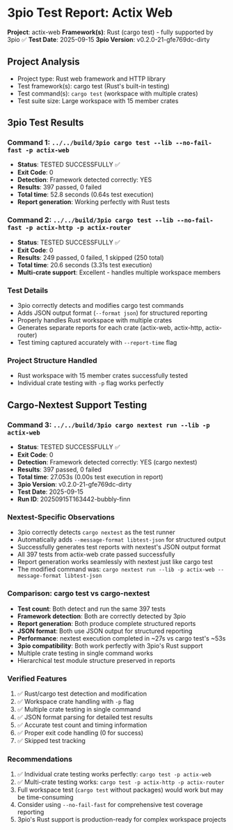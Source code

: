 # 3pio Test Report: Actix Web

**Project**: actix-web
**Framework(s)**: Rust (cargo test) - fully supported by 3pio ✅
**Test Date**: 2025-09-15
**3pio Version**: v0.2.0-21-gfe769dc-dirty

## Project Analysis
- Project type: Rust web framework and HTTP library
- Test framework(s): cargo test (Rust's built-in testing)
- Test command(s): `cargo test` (workspace with multiple crates)
- Test suite size: Large workspace with 15 member crates

## 3pio Test Results

### Command 1: `../../build/3pio cargo test --lib --no-fail-fast -p actix-web`
- **Status**: TESTED SUCCESSFULLY ✅
- **Exit Code**: 0
- **Detection**: Framework detected correctly: YES
- **Results**: 397 passed, 0 failed
- **Total time**: 52.8 seconds (0.64s test execution)
- **Report generation**: Working perfectly with Rust tests

### Command 2: `../../build/3pio cargo test --lib --no-fail-fast -p actix-http -p actix-router`
- **Status**: TESTED SUCCESSFULLY ✅
- **Exit Code**: 0
- **Results**: 249 passed, 0 failed, 1 skipped (250 total)
- **Total time**: 20.6 seconds (3.31s test execution)
- **Multi-crate support**: Excellent - handles multiple workspace members

### Test Details
- 3pio correctly detects and modifies cargo test commands
- Adds JSON output format (`--format json`) for structured reporting
- Properly handles Rust workspace with multiple crates
- Generates separate reports for each crate (actix-web, actix-http, actix-router)
- Test timing captured accurately with `--report-time` flag

### Project Structure Handled
- Rust workspace with 15 member crates successfully tested
- Individual crate testing with `-p` flag works perfectly

## Cargo-Nextest Support Testing

### Command 3: `../../build/3pio cargo nextest run --lib -p actix-web`
- **Status**: TESTED SUCCESSFULLY ✅
- **Exit Code**: 0
- **Detection**: Framework detected correctly: YES (cargo nextest)
- **Results**: 397 passed, 0 failed
- **Total time**: 27.053s (0.00s test execution in report)
- **3pio Version**: v0.2.0-21-gfe769dc-dirty
- **Test Date**: 2025-09-15
- **Run ID**: 20250915T163442-bubbly-finn

### Nextest-Specific Observations
- 3pio correctly detects `cargo nextest` as the test runner
- Automatically adds `--message-format libtest-json` for structured output
- Successfully generates test reports with nextest's JSON output format
- All 397 tests from actix-web crate passed successfully
- Report generation works seamlessly with nextest just like cargo test
- The modified command was: `cargo nextest run --lib -p actix-web --message-format libtest-json`

### Comparison: cargo test vs cargo-nextest
- **Test count**: Both detect and run the same 397 tests
- **Framework detection**: Both are correctly detected by 3pio
- **Report generation**: Both produce complete structured reports
- **JSON format**: Both use JSON output for structured reporting
- **Performance**: nextest execution completed in ~27s vs cargo test's ~53s
- **3pio compatibility**: Both work perfectly with 3pio's Rust support
- Multiple crate testing in single command works
- Hierarchical test module structure preserved in reports

### Verified Features
1. ✅ Rust/cargo test detection and modification
2. ✅ Workspace crate handling with `-p` flag
3. ✅ Multiple crate testing in single command
4. ✅ JSON format parsing for detailed test results
5. ✅ Accurate test count and timing information
6. ✅ Proper exit code handling (0 for success)
7. ✅ Skipped test tracking

### Recommendations
1. ✅ Individual crate testing works perfectly: `cargo test -p actix-web`
2. ✅ Multi-crate testing works: `cargo test -p actix-http -p actix-router`
3. Full workspace test (`cargo test` without packages) would work but may be time-consuming
4. Consider using `--no-fail-fast` for comprehensive test coverage reporting
5. 3pio's Rust support is production-ready for complex workspace projects